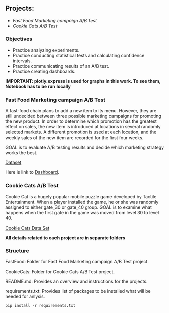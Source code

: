 ## Projects: 
- *Fast Food Marketing campaign A/B Test*
- *Cookie Cats A/B Test* 

### Objectives
- Practice analyzing experiments.
- Practice conducting statistical tests and calculating confidence intervals.
- Practice communicating results of an A/B test.
- Practice creating dashboards.

**IMPORTANT: plotly.express is used for graphs in this work. To see them, Notebook has to be run locally**


### Fast Food Marketing campaign A/B Test
A fast-food chain plans to add a new item to its menu. However, they are still undecided between three possible marketing campaigns for promoting the new product. In order to determine which promotion has the greatest effect on sales, the new item is introduced at locations in several randomly selected markets. A different promotion is used at each location, and the weekly sales of the new item are recorded for the first four weeks.

GOAL is to evaluate A/B testing results and decide which marketing strategy works the best.

[Dataset](https://www.kaggle.com/datasets/chebotinaa/fast-food-marketing-campaign-ab-test)

Here is link to [Dashboard](https://lookerstudio.google.com/reporting/192b1426-8c59-4f2e-a452-ab0ce5a123ed).


### Cookie Cats A/B Test
Cookie Cat is a hugely popular mobile puzzle game developed by Tactile Entertainment. When a player installed the game, he or she was randomly assigned to either gate_30 or gate_40 group. 
GOAL is to examine what happens when the first gate in the game was moved from level 30 to level 40. 

[Cookie Cats Data Set](https://www.kaggle.com/datasets/mursideyarkin/mobile-games-ab-testing-cookie-cats)


**All details related to each project are in separate folders**

### Structure
FastFood: Folder for Fast Food Marketing campaign A/B Test project.

CookieCats: Folder for Cookie Cats A/B Test project.

README.md: Provides an overview and instructions for the projects.

requirements.txt: Provides list of packages to be installed what will be needed for anlysis.

```
pip install -r requirements.txt
